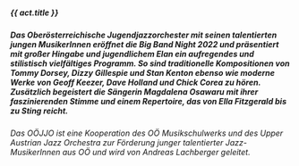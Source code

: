##### **{{ act.title }}**

##### Das Oberösterreichische Jugendjazzorchester mit seinen talentierten jungen MusikerInnen eröffnet die Big Band Night 2022 und präsentiert mit großer Hingabe und jugendlichem Elan ein aufregendes und stilistisch vielfältiges Programm. So sind traditionelle Kompositionen von Tommy Dorsey, Dizzy Gillespie und Stan Kenton ebenso wie moderne Werke von Geoff Keezer, Dave Holland und Chick Corea zu hören. Zusätzlich begeistert die Sängerin Magdalena Osawaru mit ihrer faszinierenden Stimme und einem Repertoire, das von Ella Fitzgerald bis zu Sting reicht.
###### Das OÖJJO ist eine Kooperation des OÖ Musikschulwerks und des Upper Austrian Jazz Orchestra zur Förderung junger talentierter Jazz-MusikerInnen aus OÖ und wird von Andreas Lachberger geleitet.
